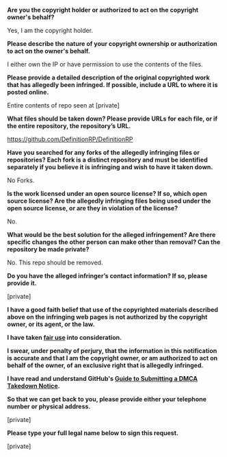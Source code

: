 **Are you the copyright holder or authorized to act on the copyright owner's behalf?**

Yes, I am the copyright holder.

**Please describe the nature of your copyright ownership or authorization to act on the owner's behalf.**

I either own the IP or have permission to use the contents of the files.

**Please provide a detailed description of the original copyrighted work that has allegedly been infringed. If possible, include a URL to where it is posted online.**

Entire contents of repo seen at [private]

**What files should be taken down? Please provide URLs for each file, or if the entire repository, the repository’s URL.**

https://github.com/DefinitionRP/DefinitionRP

**Have you searched for any forks of the allegedly infringing files or repositories? Each fork is a distinct repository and must be identified separately if you believe it is infringing and wish to have it taken down.**

No Forks.

**Is the work licensed under an open source license? If so, which open source license? Are the allegedly infringing files being used under the open source license, or are they in violation of the license?**

No.

**What would be the best solution for the alleged infringement? Are there specific changes the other person can make other than removal? Can the repository be made private?**

No. This repo should be removed.

**Do you have the alleged infringer’s contact information? If so, please provide it.**

[private]

**I have a good faith belief that use of the copyrighted materials described above on the infringing web pages is not authorized by the copyright owner, or its agent, or the law.**

**I have taken <a href="https://www.lumendatabase.org/topics/22">fair use</a> into consideration.**

**I swear, under penalty of perjury, that the information in this notification is accurate and that I am the copyright owner, or am authorized to act on behalf of the owner, of an exclusive right that is allegedly infringed.**

**I have read and understand GitHub's <a href="https://docs.github.com/articles/guide-to-submitting-a-dmca-takedown-notice/">Guide to Submitting a DMCA Takedown Notice</a>.**

**So that we can get back to you, please provide either your telephone number or physical address.**

[private]

**Please type your full legal name below to sign this request.**

[private]
